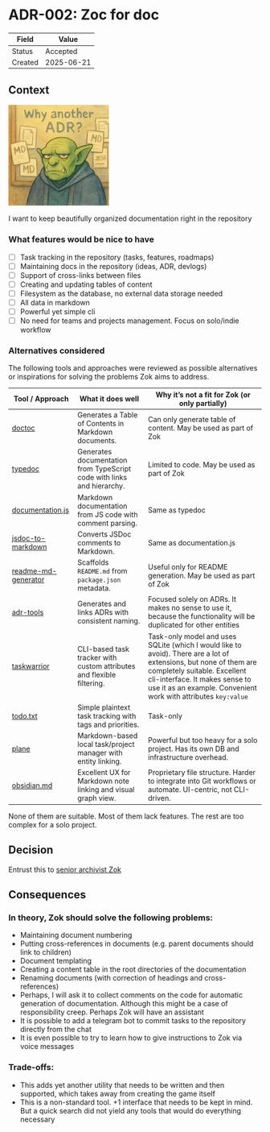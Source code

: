# ADR-002: Zoc for doc

| Field   | Value      |
| ------- | ---------- |
| Status  | Accepted   |
| Created | 2025-06-21 |

## Context

![Zoc for doc](../assets/zok-doc.webp)

I want to keep beautifully organized documentation right in the repository

### What features would be nice to have

- [ ] Task tracking in the repository (tasks, features, roadmaps)
- [ ] Maintaining docs in the repository (ideas, ADR, devlogs)
- [ ] Support of cross-links between files
- [ ] Creating and updating tables of content
- [ ] Filesystem as the database, no external data storage needed
- [ ] All data in markdown
- [ ] Powerful yet simple cli
- [ ] No need for teams and projects management. Focus on solo/indie workflow

### Alternatives considered

The following tools and approaches were reviewed as possible alternatives or inspirations for solving the problems Zok aims to address.

| Tool / Approach                                                         | What it does well                                                      | Why it’s not a fit for Zok (or only partially)                                                                                                                                                                                                       |
| ----------------------------------------------------------------------- | ---------------------------------------------------------------------- | ---------------------------------------------------------------------------------------------------------------------------------------------------------------------------------------------------------------------------------------------------- |
| [doctoc](https://github.com/thlorenz/doctoc)                            | Generates a Table of Contents in Markdown documents.                   | Can only generate table of content. May be used as part of Zok                                                                                                                                                                                       |
| [typedoc](https://typedoc.org)                                          | Generates documentation from TypeScript code with links and hierarchy. | Limited to code. May be used as part of Zok                                                                                                                                                                                                          |
| [documentation.js](https://documentation.js.org)                        | Markdown documentation from JS code with comment parsing.              | Same as typedoc                                                                                                                                                                                                                                      |
| [jsdoc-to-markdown](https://github.com/jsdoc2md/jsdoc-to-markdown)      | Converts JSDoc comments to Markdown.                                   | Same as documentation.js                                                                                                                                                                                                                             |
| [readme-md-generator](https://github.com/kefranabg/readme-md-generator) | Scaffolds `README.md` from `package.json` metadata.                    | Useful only for README generation. May be used as part of Zok                                                                                                                                                                                        |
| [adr-tools](https://github.com/npryce/adr-tools)                        | Generates and links ADRs with consistent naming.                       | Focused solely on ADRs. It makes no sense to use it, because the functionality will be duplicated for other entities                                                                                                                                 |
| [taskwarrior](https://taskwarrior.org)                                  | CLI-based task tracker with custom attributes and flexible filtering.  | Task-only model and uses SQLite (which I would like to avoid). There are a lot of extensions, but none of them are completely suitable. Excellent cli-interface. It makes sense to use it as an example. Convenient work with attributes `key:value` |
| [todo.txt](https://github.com/todotxt/todo.txt)                         | Simple plaintext task tracking with tags and priorities.               | Task-only                                                                                                                                                                                                                                            |
| [plane](https://github.com/makeplane/plane)                             | Markdown-based local task/project manager with entity linking.         | Powerful but too heavy for a solo project. Has its own DB and infrastructure overhead.                                                                                                                                                               |
| [obsidian.md](https://obsidian.md)                                      | Excellent UX for Markdown note linking and visual graph view.          | Proprietary file structure. Harder to integrate into Git workflows or automate. UI-centric, not CLI-driven.                                                                                                                                          |

None of them are suitable. Most of them lack features. The rest are too complex for a solo project.

## Decision

Entrust this to [senior archivist Zok](../ideas/Idea-001_archivist-zok.md)

## Consequences

### In theory, Zok should solve the following problems:

- Maintaining document numbering
- Putting cross-references in documents (e.g. parent documents should link to children)
- Document templating
- Creating a content table in the root directories of the documentation
- Renaming documents (with correction of headings and cross-references)
- Perhaps, I will ask it to collect comments on the code for automatic generation of documentation. Although this might be a case of responsibility creep. Perhaps Zok will have an assistant
- It is possible to add a telegram bot to commit tasks to the repository directly from the chat
- It is even possible to try to learn how to give instructions to Zok via voice messages

### Trade-offs:

- This adds yet another utility that needs to be written and then supported, which takes away from creating the game itself
- This is a non-standard tool. +1 interface that needs to be kept in mind. But a quick search did not yield any tools that would do everything necessary
